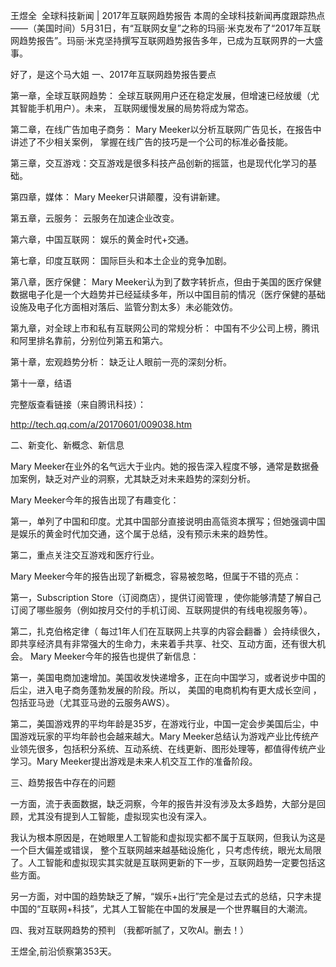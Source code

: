 王煜全  全球科技新闻 | 2017年互联网趋势报告
本周的全球科技新闻再度跟踪热点——（美国时间）5月31日，有“互联网女皇”之称的玛丽·米克发布了“2017年互联网趋势报告”。玛丽·米克坚持撰写互联网趋势报告多年，已成为互联网界的一大盛事。


好了，是这个马大姐
一、2017年互联网趋势报告要点

第一章，全球互联网趋势： 全球互联网用户还在稳定发展，但增速已经放缓（尤其智能手机用户）。未来， 互联网缓慢发展的局势将成为常态。

第二章，在线广告加电子商务： Mary Meeker以分析互联网广告见长，在报告中讲述了不少相关案例， 掌握在线广告的技巧是一个公司的标准必备技能。

第三章，交互游戏：交互游戏是很多科技产品创新的摇篮，也是现代化学习的基础。

第四章，媒体： Mary Meeker只讲颠覆，没有讲新建。

第五章，云服务： 云服务在加速企业改变。

第六章，中国互联网： 娱乐的黄金时代+交通。

第七章，印度互联网： 国际巨头和本土企业的竞争加剧。

第八章，医疗保健： Mary Meeker认为到了数字转折点，但由于美国的医疗保健数据电子化是一个大趋势并已经延续多年，所以中国目前的情况（医疗保健的基础设施及电子化方面相对落后、监管分割太多）未必能效仿。

第九章，对全球上市和私有互联网公司的常规分析： 中国有不少公司上榜，腾讯和阿里排名靠前，分别位列第五和第六。

第十章，宏观趋势分析： 缺乏让人眼前一亮的深刻分析。

第十一章，结语

完整版查看链接（来自腾讯科技）：

http://tech.qq.com/a/20170601/009038.htm

二、新变化、新概念、新信息

Mary Meeker在业外的名气远大于业内。她的报告深入程度不够，通常是数据叠加案例，缺乏对产业的洞察，尤其缺乏对未来趋势的深刻分析。

Mary Meeker今年的报告出现了有趣变化：

第一，单列了中国和印度。尤其中国部分直接说明由高瓴资本撰写；但她强调中国是娱乐的黄金时代加交通，这个属于总结，没有预示未来的趋势性。

第二，重点关注交互游戏和医疗行业。

Mary Meeker今年的报告出现了新概念，容易被忽略，但属于不错的亮点：

第一，Subscription Store（订阅商店），提供订阅管理 ，使你能够清楚了解自己订阅了哪些服务（例如按月交付的手机订阅、互联网提供的有线电视服务等）。

第二，扎克伯格定律（ 每过1年人们在互联网上共享的内容会翻番 ）会持续很久，即共享经济具有非常强大的生命力，未来着手共享、社交、互动方面，还有很大机会。
Mary Meeker今年的报告也提供了新信息：

第一，美国电商加速增加。美国收发快递增多，正在向中国学习，或者说步中国的后尘，进入电子商务蓬勃发展的阶段。所以， 美国的电商机构有更大成长空间 ，包括亚马逊（尤其亚马逊的云服务AWS）。

第二，美国游戏界的平均年龄是35岁，在游戏行业，中国一定会步美国后尘，中国游戏玩家的平均年龄也会越来越大。Mary Meeker总结认为游戏产业比传统产业领先很多，包括积分系统、互动系统、在线更新、图形处理等，都值得传统产业学习。Mary Meeker提出游戏是未来人机交互工作的准备阶段。

三、趋势报告中存在的问题

一方面，流于表面数据，缺乏洞察，今年的报告并没有涉及太多趋势，大部分是回顾，尤其没有提到人工智能，虚拟现实也没有深入。

我认为根本原因是，在她眼里人工智能和虚拟现实都不属于互联网，但我认为这是一个巨大偏差或错误， 整个互联网越来越基础设施化 ，只考虑传统，眼光太局限了。人工智能和虚拟现实其实就是互联网更新的下一步，互联网趋势一定要包括这些方面。

另一方面，对中国的趋势缺乏了解，“娱乐+出行”完全是过去式的总结，只字未提中国的“互联网+科技”，尤其人工智能在中国的发展是一个世界瞩目的大潮流。

四、我对互联网趋势的预判 （我都听腻了，又吹AI。删去！）

王煜全,前沿侦察第353天。
